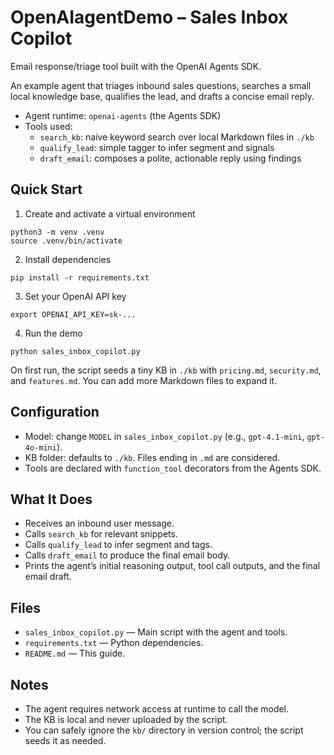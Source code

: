 # OpenAIagentDemo – Sales Inbox Copilot
Email response/triage tool built with the OpenAI Agents SDK.

An example agent that triages inbound sales questions, searches a small local knowledge base, qualifies the lead, and drafts a concise email reply.

- Agent runtime: `openai-agents` (the Agents SDK)
- Tools used:
  - `search_kb`: naive keyword search over local Markdown files in `./kb`
  - `qualify_lead`: simple tagger to infer segment and signals
  - `draft_email`: composes a polite, actionable reply using findings

## Quick Start

1) Create and activate a virtual environment

```
python3 -m venv .venv
source .venv/bin/activate
```

2) Install dependencies

```
pip install -r requirements.txt
```

3) Set your OpenAI API key

```
export OPENAI_API_KEY=sk-...
```

4) Run the demo

```
python sales_inbox_copilot.py
```

On first run, the script seeds a tiny KB in `./kb` with `pricing.md`, `security.md`, and `features.md`. You can add more Markdown files to expand it.

## Configuration

- Model: change `MODEL` in `sales_inbox_copilot.py` (e.g., `gpt-4.1-mini`, `gpt-4o-mini`).
- KB folder: defaults to `./kb`. Files ending in `.md` are considered.
- Tools are declared with `function_tool` decorators from the Agents SDK.

## What It Does

- Receives an inbound user message.
- Calls `search_kb` for relevant snippets.
- Calls `qualify_lead` to infer segment and tags.
- Calls `draft_email` to produce the final email body.
- Prints the agent’s initial reasoning output, tool call outputs, and the final email draft.

## Files

- `sales_inbox_copilot.py` — Main script with the agent and tools.
- `requirements.txt` — Python dependencies.
- `README.md` — This guide.

## Notes

- The agent requires network access at runtime to call the model.
- The KB is local and never uploaded by the script.
- You can safely ignore the `kb/` directory in version control; the script seeds it as needed.
